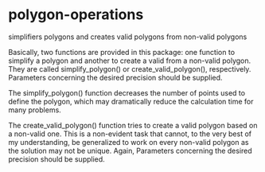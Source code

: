 # polygon-operations
simplifiers polygons and creates valid polygons from non-valid polygons

Basically, two functions are provided in this package:
one function to simplify a polygon and another to create a valid from a non-valid polygon.
They are called simplify_polygon() or create_valid_polygon(), respectively.
Parameters concerning the desired precision should be supplied.

The simplify_polygon() function decreases the number of points used to define the polygon,
which may dramatically reduce the calculation time for many problems.

The create_valid_polygon() function tries to create a valid polygon based on a non-valid one.
This is a non-evident task that cannot, to the very best of my understanding,
be generalized to work on every non-valid polygon as the solution may not be unique.
Again, Parameters concerning the desired precision should be supplied.

